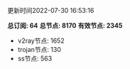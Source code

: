 更新时间2022-07-30 16:53:16

**总订阅: 64**
**总节点: 8170**
**有效节点: 2345**
- v2ray节点: 1652
- trojan节点: 130
- ss节点: 563
